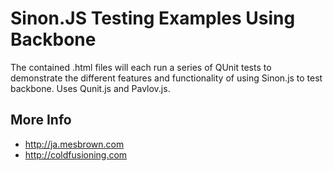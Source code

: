 # Sinon.JS Testing Examples Using Backbone

The contained .html files will each run a series of QUnit tests to demonstrate the different
features and functionality of using Sinon.js to test backbone.  Uses Qunit.js and Pavlov.js.

## More Info

* http://ja.mesbrown.com
* http://coldfusioning.com
